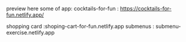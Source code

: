 preview here some of app: 
cocktails-for-fun : https://cocktails-for-fun.netlify.app/

shopping card :shoping-cart-for-fun.netlify.app
submenus : submenu-exercise.netlify.app
